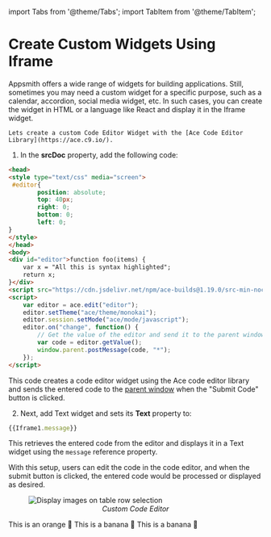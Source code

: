 
import Tabs from '@theme/Tabs';
import TabItem from '@theme/TabItem';

# Create Custom Widgets Using Iframe

Appsmith offers a wide range of widgets for building applications. Still, sometimes you may need a custom widget for a specific purpose, such as a calendar, accordion, social media widget, etc. In such cases, you can create the widget in HTML or a language like React and display it in the Iframe widget.


<Tabs>
  <TabItem value="Ace-Editor" label="Ace Code Editor Library" default>
    
    Lets create a custom Code Editor Widget with the [Ace Code Editor Library](https://ace.c9.io/).

1. In the **srcDoc** property, add the following code:

```html
<head>
<style type="text/css" media="screen">
 #editor{ 
        position: absolute;
        top: 40px;
        right: 0;
        bottom: 0;
        left: 0;
}
</style>
</head>
<body>
<div id="editor">function foo(items) {
    var x = "All this is syntax highlighted";
    return x;
}</div>
<script src="https://cdn.jsdelivr.net/npm/ace-builds@1.19.0/src-min-noconflict/ace.min.js" type="text/javascript" charset="utf-8"></script>
<script>
    var editor = ace.edit("editor");
    editor.setTheme("ace/theme/monokai");
    editor.session.setMode("ace/mode/javascript");
    editor.on("change", function() {
        // Get the value of the editor and send it to the parent window
        var code = editor.getValue();
        window.parent.postMessage(code, "*");
    });
</script>
```
This code creates a code editor widget using the Ace code editor library and sends the entered code to the [parent window](#communication-between-app-and-iframe) when the "Submit Code" button is clicked.


2. Next, add Text widget and sets its **Text** property to:

```js
{{Iframe1.message}}
```
This retrieves the entered code from the editor and displays it in a Text widget using the `message` reference property. 

With this setup, users can edit the code in the code editor, and when the submit button is clicked, the entered code would be processed or displayed as desired.


<figure>
  <img src="/img/custom-widget-code.png" style= {{width:"800px", height:"auto"}} alt="Display images on table row selection"/>
  <figcaption align = "center"><i>Custom Code Editor</i></figcaption>
</figure>


  </TabItem>
  <TabItem value="Accordion" label="Accordion Widget">
    This is an orange 🍊
  </TabItem>
  <TabItem value="banana" label="Drawing Pad Widget">
    This is a banana 🍌
  </TabItem>
    <TabItem value="Signature" label="Signature Pad Widget">
    This is a banana 🍌
  </TabItem>
</Tabs>

